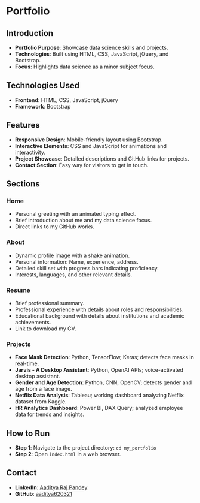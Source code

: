 # Portfolio

## Introduction
- **Portfolio Purpose**: Showcase data science skills and projects.
- **Technologies**: Built using HTML, CSS, JavaScript, jQuery, and Bootstrap.
- **Focus**: Highlights data science as a minor subject focus.

## Technologies Used
- **Frontend**: HTML, CSS, JavaScript, jQuery
- **Framework**: Bootstrap

## Features
- **Responsive Design**: Mobile-friendly layout using Bootstrap.
- **Interactive Elements**: CSS and JavaScript for animations and interactivity.
- **Project Showcase**: Detailed descriptions and GitHub links for projects.
- **Contact Section**: Easy way for visitors to get in touch.

## Sections

### Home
- Personal greeting with an animated typing effect.
- Brief introduction about me and my data science focus.
- Direct links to my GitHub works.

### About
- Dynamic profile image with a shake animation.
- Personal information: Name, experience, address.
- Detailed skill set with progress bars indicating proficiency.
- Interests, languages, and other relevant details.

### Resume
- Brief professional summary.
- Professional experience with details about roles and responsibilities.
- Educational background with details about institutions and academic achievements.
- Link to download my CV.

### Projects
- **Face Mask Detection**: Python, TensorFlow, Keras; detects face masks in real-time.
- **Jarvis - A Desktop Assistant**: Python, OpenAI APIs; voice-activated desktop assistant.
- **Gender and Age Detection**: Python, CNN, OpenCV; detects gender and age from a face image.
- **Netflix Data Analysis**: Tableau; working dashboard analyzing Netflix dataset from Kaggle.
- **HR Analytics Dashboard**: Power BI, DAX Query; analyzed employee data for trends and insights.

## How to Run
- **Step 1**: Navigate to the project directory: `cd my_portfolio`
- **Step 2**: Open `index.html` in a web browser.

## Contact
- **LinkedIn**: [Aaditya Raj Pandey](https://www.linkedin.com/in/aaditya-raj-pandey-865288244/)
- **GitHub**: [aaditya620321](https://github.com/aaditya620321)
